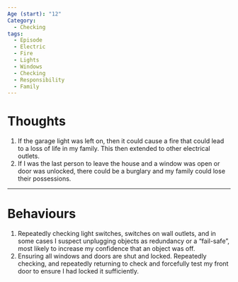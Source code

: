 ```yaml
---
Age (start): "12"
Category:
  - Checking
tags:
  - Episode
  - Electric
  - Fire
  - Lights
  - Windows
  - Checking
  - Responsibility
  - Family
---
```

# Thoughts
1. If the garage light was left on, then it could cause a fire that could lead to a loss of life in my family. This then extended to other electrical outlets.
2. If I was the last person to leave the house and a window was open or door was unlocked, there could be a burglary and my family could lose their possessions.
---
# Behaviours
1. Repeatedly checking light switches, switches on wall outlets, and in some cases I suspect unplugging objects as redundancy or a “fail-safe”, most likely to increase my confidence that an object was off.
2. Ensuring all windows and doors are shut and locked. Repeatedly checking, and repeatedly returning to check and forcefully test my front door to ensure I had locked it sufficiently.
